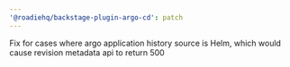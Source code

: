 ```yaml
---
'@roadiehq/backstage-plugin-argo-cd': patch
---
```


Fix for cases where argo application history source is Helm, which would cause revision metadata api to return 500
